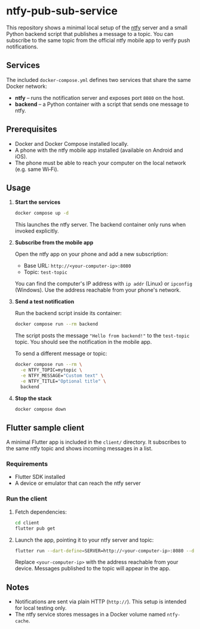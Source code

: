 # ntfy-pub-sub-service

This repository shows a minimal local setup of the [ntfy](https://github.com/binwiederhier/ntfy/tree/main) server and a small Python backend script that publishes a message to a topic. You can subscribe to the same topic from the official ntfy mobile app to verify push notifications.

## Services

The included `docker-compose.yml` defines two services that share the same Docker network:

* **ntfy** – runs the notification server and exposes port `8080` on the host.
* **backend** – a Python container with a script that sends one message to ntfy.

## Prerequisites

* Docker and Docker Compose installed locally.
* A phone with the ntfy mobile app installed (available on Android and iOS).
* The phone must be able to reach your computer on the local network (e.g. same Wi‑Fi).

## Usage

1. **Start the services**

   ```bash
   docker compose up -d
   ```

   This launches the ntfy server. The backend container only runs when invoked explicitly.

2. **Subscribe from the mobile app**

   Open the ntfy app on your phone and add a new subscription:

   * Base URL: `http://<your-computer-ip>:8080`
   * Topic: `test-topic`

   You can find the computer's IP address with `ip addr` (Linux) or `ipconfig` (Windows). Use the address reachable from your phone's network.

3. **Send a test notification**

   Run the backend script inside its container:

   ```bash
   docker compose run --rm backend
   ```

   The script posts the message `"Hello from backend!"` to the `test-topic` topic. You should see the notification in the mobile app.

   To send a different message or topic:

   ```bash
   docker compose run --rm \
     -e NTFY_TOPIC=mytopic \
     -e NTFY_MESSAGE="Custom text" \
     -e NTFY_TITLE="Optional title" \
     backend
   ```

4. **Stop the stack**

   ```bash
   docker compose down
   ```

## Flutter sample client

A minimal Flutter app is included in the `client/` directory. It subscribes to the same ntfy topic and shows incoming messages in a list.

### Requirements

* Flutter SDK installed
* A device or emulator that can reach the ntfy server

### Run the client

1. Fetch dependencies:

   ```bash
   cd client
   flutter pub get
   ```

2. Launch the app, pointing it to your ntfy server and topic:

   ```bash
   flutter run --dart-define=SERVER=http://<your-computer-ip>:8080 --dart-define=TOPIC=test-topic
   ```

   Replace `<your-computer-ip>` with the address reachable from your device. Messages published to the topic will appear in the app.

## Notes

* Notifications are sent via plain HTTP (`http://`). This setup is intended for local testing only.
* The ntfy service stores messages in a Docker volume named `ntfy-cache`.
